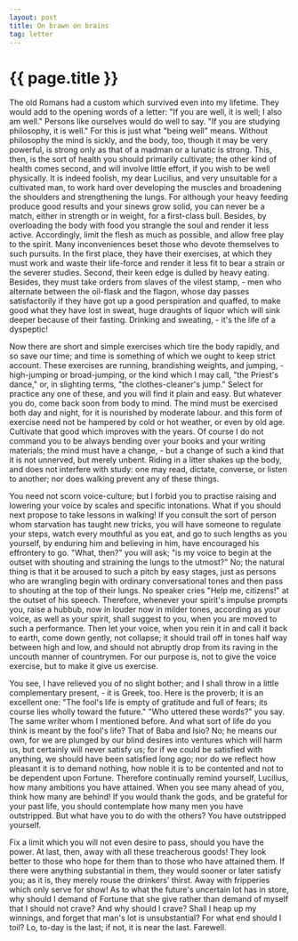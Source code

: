 ```yaml
---
layout: post
title: On brawn on brains
tag: letter
---
```


{{ page.title }}
================


The old Romans had a custom which survived even into my lifetime. They would add to the opening words of a letter: "If you are well, it is well; I also am well." Persons like ourselves would do well to say. "If you are studying philosophy, it is well." For this is just what "being well" means. Without philosophy the mind is sickly, and the body, too, though it may be very powerful, is strong only as that of a madman or a lunatic is strong. This, then, is the sort of health you should primarily cultivate; the other kind of health comes second, and will involve little effort, if you wish to be well physically. It is indeed foolish, my dear Lucilius, and very unsuitable for a cultivated man, to work hard over developing the muscles and broadening the shoulders and strengthening the lungs. For although your heavy feeding produce good results and your sinews grow solid, you can never be a match, either in strength or in weight, for a first-class bull. Besides, by overloading the body with food you strangle the soul and render it less active. Accordingly, limit the flesh as much as possible, and allow free play to the spirit. Many inconveniences beset those who devote themselves to such pursuits. In the first place, they have their exercises, at which they must work and waste their life-force and render it less fit to bear a strain or the severer studies. Second, their keen edge is dulled by heavy eating. Besides, they must take orders from slaves of the vilest stamp, - men who alternate between the oil-flask and the flagon, whose day passes satisfactorily if they have got up a good perspiration and quaffed, to make good what they have lost in sweat, huge draughts of liquor which will sink deeper because of their fasting. Drinking and sweating, - it's the life of a dyspeptic!

Now there are short and simple exercises which tire the body rapidly, and so save our time; and time is something of which we ought to keep strict account. These exercises are running, brandishing weights, and jumping, - high-jumping or broad-jumping, or the kind which I may call, "the Priest's dance," or, in slighting terms, "the clothes-cleaner's jump." Select for practice any one of these, and you will find it plain and easy. But whatever you do, come back soon from body to mind. The mind must be exercised both day and night, for it is nourished by moderate labour. and this form of exercise need not be hampered by cold or hot weather, or even by old age. Cultivate that good which improves with the years. Of course I do not command you to be always bending over your books and your writing materials; the mind must have a change, - but a change of such a kind that it is not unnerved, but merely unbent. Riding in a litter shakes up the body, and does not interfere with study: one may read, dictate, converse, or listen to another; nor does walking prevent any of these things.

You need not scorn voice-culture; but I forbid you to practise raising and lowering your voice by scales and specific intonations. What if you should next propose to take lessons in walking! If you consult the sort of person whom starvation has taught new tricks, you will have someone to regulate your steps, watch every mouthful as you eat, and go to such lengths as you yourself, by enduring him and believing in him, have encouraged his effrontery to go. "What, then?" you will ask; "is my voice to begin at the outset with shouting and straining the lungs to the utmost?" No; the natural thing is that it be aroused to such a pitch by easy stages, just as persons who are wrangling begin with ordinary conversational tones and then pass to shouting at the top of their lungs. No speaker cries "Help me, citizens!" at the outset of his speech. Therefore, whenever your spirit's impulse prompts you, raise a hubbub, now in louder now in milder tones, according as your voice, as well as your spirit, shall suggest to you, when you are moved to such a performance. Then let your voice, when you rein it in and call it back to earth, come down gently, not collapse; it should trail off in tones half way between high and low, and should not abruptly drop from its raving in the uncouth manner of countrymen. For our purpose is, not to give the voice exercise, but to make it give us exercise.

You see, I have relieved you of no slight bother; and I shall throw in a little complementary present, - it is Greek, too. Here is the proverb; it is an excellent one: "The fool's life is empty of gratitude and full of fears; its course lies wholly toward the future." "Who uttered these words?" you say. The same writer whom I mentioned before. And what sort of life do you think is meant by the fool's life? That of Baba and Isio? No; he means our own, for we are plunged by our blind desires into ventures which will harm us, but certainly will never satisfy us; for if we could be satisfied with anything, we should have been satisfied long ago; nor do we reflect how pleasant it is to demand nothing, how noble it is to be contented and not to be dependent upon Fortune.  Therefore continually remind yourself, Lucilius, how many ambitions you have attained. When you see many ahead of you, think how many are behind! If you would thank the gods, and be grateful for your past life, you should contemplate how many men you have outstripped. But what have you to do with the others? You have outstripped yourself.

Fix a limit which you will not even desire to pass, should you have the power. At last, then, away with all these treacherous goods! They look better to those who hope for them than to those who have attained them. If there were anything substantial in them, they would sooner or later satisfy you; as it is, they merely rouse the drinkers' thirst. Away with fripperies which only serve for show! As to what the future's uncertain lot has in store, why should I demand of Fortune that she give rather than demand of myself that I should not crave? And why should l crave? Shall I heap up my winnings, and forget that man's lot is unsubstantial? For what end should I toil? Lo, to-day is the last; if not, it is near the last. Farewell.


